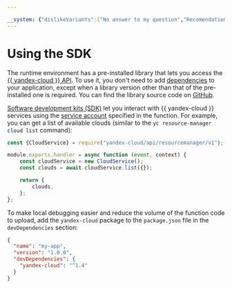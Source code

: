 ```yaml
---

__system: {"dislikeVariants":["No answer to my question","Recomendations didn't help","The content doesn't match title","Other"]}
---
```

# Using the SDK

The runtime environment has a pre-installed library that lets you access the [{{ yandex-cloud }} API](../../../api-design-guide/). To use it, you don't need to add [dependencies](dependencies.md) to your application, except when a library version other than that of the pre-installed one is required. You can find the library source code on [GitHub](https://github.com/yandex-cloud/nodejs-sdk).

[Software development kits (SDK)](https://en.wikipedia.org/wiki/SDK) let you interact with {{ yandex-cloud }} services using the [service account](../../operations/function-sa.md) specified in the function. For example, you can get a list of available clouds (similar to the `yc resource-manager cloud list` command):

```js
const {CloudService} = require("yandex-cloud/api/resourcemanager/v1");

module.exports.handler = async function (event, context) {
    const cloudService = new CloudService();
    const clouds = await cloudService.list({});

    return {
        clouds,
    };
};
```

To make local debugging easier and reduce the volume of the function code to upload, add the `yandex-cloud` package to the `package.json` file in the `devDependencies` section:

```json
{
  "name": "my-app",
  "version": "1.0.0",
  "devDependencies": {
    "yandex-cloud": "^1.4"
  }
}
```

